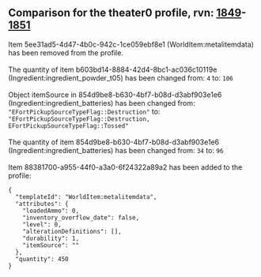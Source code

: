 ## Comparison for the theater0 profile, rvn: [1849](https://github.com/PRO100KatYT/FortniteProfileRevisions/tree/main/profiles/theater0/1849%20theater0.json)-[1851](https://github.com/PRO100KatYT/FortniteProfileRevisions/tree/main/profiles/theater0/1851%20theater0.json)

Item 5ee31ad5-4d47-4b0c-942c-1ce059ebf8e1 (WorldItem:metalitemdata) has been removed from the profile.
<br><br>
The quantity of item b603bd14-8884-42d4-8bc1-ac036c10119e (Ingredient:ingredient_powder_t05) has been changed from: `4` to: `106`
<br><br>
Object itemSource in 854d9be8-b630-4bf7-b08d-d3abf903e1e6 (Ingredient:ingredient_batteries) has been changed from: `"EFortPickupSourceTypeFlag::Destruction"` to: `"EFortPickupSourceTypeFlag::Destruction, EFortPickupSourceTypeFlag::Tossed"`
<br><br>
The quantity of item 854d9be8-b630-4bf7-b08d-d3abf903e1e6 (Ingredient:ingredient_batteries) has been changed from: `34` to: `96`
<br><br>
Item 88381700-a955-44f0-a3a0-6f24322a89a2 has been added to the profile:

```
{
  "templateId": "WorldItem:metalitemdata",
  "attributes": {
    "loadedAmmo": 0,
    "inventory_overflow_date": false,
    "level": 0,
    "alterationDefinitions": [],
    "durability": 1,
    "itemSource": ""
  },
  "quantity": 450
}
```

<br><br>
